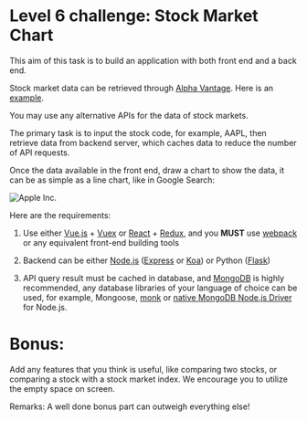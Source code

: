 # Level 6 challenge: Stock Market Chart

This aim of this task is to build an application with both front end and a back end.

Stock market data can be retrieved through [Alpha Vantage](https://www.alphavantage.co/). Here is an [example](https://www.alphavantage.co/query?function=TIME_SERIES_MONTHLY&symbol=MSFT&apikey=demo).

You may use any alternative APIs for the data of stock markets.

The primary task is to input the stock code, for example, AAPL, then retrieve data from backend server, which caches data to reduce the number of API requests.

Once the data available in the front end, draw a chart to show the data, it can be as simple as a line chart, like in Google Search:

![Apple Inc.](./aapl.png)

Here are the requirements:

1. Use either [Vue.js](https://vuejs.org/) + [Vuex](https://vuex.vuejs.org/) or [React](https://reactjs.org/) + [Redux](https://redux.js.org/), and you **MUST** use [webpack](https://webpack.js.org/) or any equivalent front-end building tools

1. Backend can be either [Node.js](https://nodejs.org/en/) ([Express](https://expressjs.com/) or [Koa](https://koajs.com/)) or Python ([Flask](http://flask.pocoo.org/))

1. API query result must be cached in database, and [MongoDB](https://www.mongodb.com/) is highly recommended, any database libraries of your language of choice can be used, for example, Mongoose, [monk](https://automattic.github.io/monk/) or [native MongoDB Node.js Driver](https://mongodb.github.io/node-mongodb-native/) for Node.js.

# Bonus:

Add any features that you think is useful, like comparing two stocks, or comparing a stock with a stock market index. We encourage you to utilize the empty space on screen.

Remarks: A well done bonus part can outweigh everything else!
